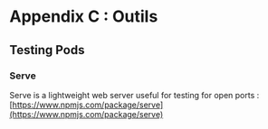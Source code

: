 # Appendix C : Outils

## Testing Pods

### Serve

Serve is a lightweight web server useful for testing for open ports : [https://www.npmjs.com/package/serve](https://www.npmjs.com/package/serve)

